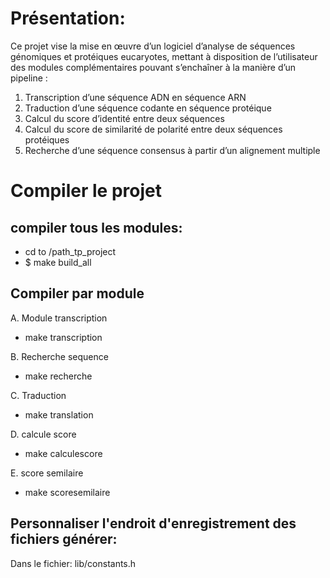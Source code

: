 Présentation:
==============
Ce projet vise la mise en œuvre d’un logiciel d’analyse de séquences génomiques et protéiques eucaryotes, mettant à
disposition de l’utilisateur des modules complémentaires pouvant s’enchaîner à la manière d’un pipeline :
 
1. Transcription d’une séquence ADN en séquence ARN
2. Traduction d’une séquence codante en séquence protéique 
3. Calcul du score d’identité entre deux séquences 
4. Calcul du score de similarité de polarité entre deux séquences protéiques 
5. Recherche d’une séquence consensus à partir d’un alignement multiple

Compiler le projet
==================
compiler tous les modules:
-----------------
+ cd to /path_tp_project
+ $ make build_all

Compiler par module
---------------------

A. Module transcription
   + make transcription

B. Recherche sequence
   + make recherche

C. Traduction
   + make translation

D. calcule score
   + make calculescore

E. score semilaire
   + make scoresemilaire


Personnaliser l'endroit d'enregistrement des fichiers générer:
-------------------------------------------------------------
Dans le fichier: lib/constants.h

